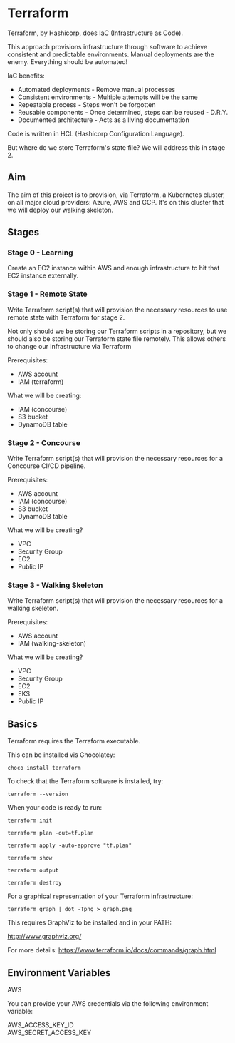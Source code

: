 # Terraform

Terraform, by Hashicorp, does IaC (Infrastructure as Code).

This approach provisions infrastructure through software to achieve consistent and predictable environments. Manual deployments are the enemy. Everything should be automated!

IaC benefits:

- Automated deployments - Remove manual processes
- Consistent environments - Multiple attempts will be the same
- Repeatable process - Steps won't be forgotten
- Reusable components - Once determined, steps can be reused - D.R.Y.
- Documented architecture - Acts as a living documentation

Code is written in HCL (Hashicorp Configuration Language).

But where do we store Terraform's state file? We will address this in stage 2.

## Aim

The aim of this project is to provision, via Terraform, a Kubernetes cluster, on all major cloud providers: Azure, AWS and GCP. It's on this cluster that we will deploy our walking skeleton.

## Stages

### Stage 0 - Learning

Create an EC2 instance within AWS and enough infrastructure to hit that EC2 instance externally.

### Stage 1 - Remote State

Write Terraform script(s) that will provision the necessary resources to use remote state with Terraform for stage 2.

Not only should we be storing our Terraform scripts in a repository, but we should also be storing our Terraform state file remotely. This allows others to change our infrastructure via Terraform

Prerequisites:

- AWS account
- IAM (terraform)

What we will be creating:

- IAM (concourse)
- S3 bucket
- DynamoDB table

### Stage 2 - Concourse

Write Terraform script(s) that will provision the necessary resources for a Concourse CI/CD pipeline.

Prerequisites:

- AWS account
- IAM (concourse)
- S3 bucket
- DynamoDB table

What we will be creating?

- VPC
- Security Group
- EC2
- Public IP

### Stage 3 - Walking Skeleton

Write Terraform script(s) that will provision the necessary resources for a walking skeleton.

Prerequisites:

- AWS account
- IAM (walking-skeleton)

What we will be creating?

- VPC
- Security Group
- EC2
- EKS
- Public IP


## Basics

Terraform requires the Terraform executable.

This can be installed vis Chocolatey:

```
choco install terraform
```

To check that the Terraform software is installed, try:

```
terraform --version
```

When your code is ready to run:

```
terraform init
```

```
terraform plan -out=tf.plan
```

```
terraform apply -auto-approve "tf.plan"
```

```
terraform show
```

```
terraform output
```


```
terraform destroy
```

For a graphical representation of your Terraform infrastructure:

```
terraform graph | dot -Tpng > graph.png
```

This requires GraphViz to be installed and in your PATH:

http://www.graphviz.org/

For more details: https://www.terraform.io/docs/commands/graph.html

## Environment Variables

AWS

You can provide your AWS credentials via the following environment variable:

AWS_ACCESS_KEY_ID  
AWS_SECRET_ACCESS_KEY  